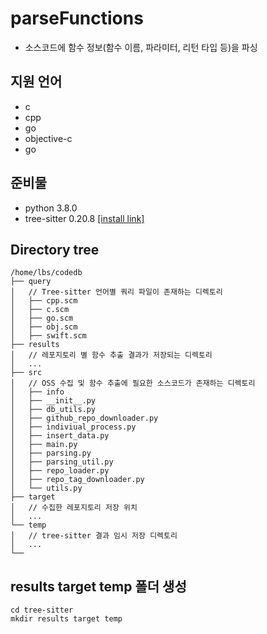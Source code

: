 # parseFunctions
 - 소스코드에 함수 정보(함수 이름, 파라미터, 리턴 타입 등)을 파싱

## 지원 언어
 - c
 - cpp
 - go
 - objective-c
 - go

 ## 준비물
 - python 3.8.0
 - tree-sitter 0.20.8 [[install link]](https://github.com/leebs0521/tree-sitter)


 ## Directory tree
 ```shell
 /home/lbs/codedb
├── query
│   // Tree-sitter 언어별 쿼리 파일이 존재하는 디렉토리
│   ├── cpp.scm
│   ├── c.scm
│   ├── go.scm
│   ├── obj.scm
│   ├── swift.scm
├── results
│   // 레포지토리 별 함수 추출 결과가 저장되는 디렉토리
│	...
├── src
│   // OSS 수집 및 함수 추출에 필요한 소스코드가 존재하는 디렉토리
│   ├── info
│   ├── __init__.py
│   ├── db_utils.py
│   ├── github_repo_downloader.py
│   ├── indiviual_process.py
│   ├── insert_data.py
│   ├── main.py
│   ├── parsing.py
│   ├── parsing_util.py
│   ├── repo_loader.py
│   ├── repo_tag_downloader.py
│   └── utils.py
├── target
│   // 수집한 레포지토리 저장 위치
│   ...
└── temp
│   // tree-sitter 결과 임시 저장 디렉토리
│   ...
└──
 ```

## results target temp 폴더 생성
```shell
cd tree-sitter
mkdir results target temp
```